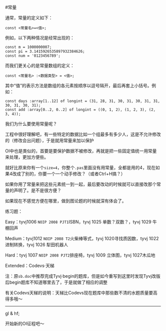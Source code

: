 #常量

通常，常量的定义如下：

```
const <常量名>=<值>;
```

例如，以下两种情况是经常出现的：

```
const m = 1000000007;
const pi = 3.1415926535897932384626;
const num = '0123456789';
```

而我们更关心的是常量数组的定义：

```
const <常量名> :<数据类型> = <值>;
```

其中“值”的表示方法是数组的各元素按顺序以逗号隔开，最后再套上小括号。例如：

```delphi
const days :array[1..12] of longint = (31, 28, 31, 30, 31, 30, 31, 31, 30, 31, 30, 31);
const add :array[0..2, 0..2] of longint = ((0, 1, 2), (1, 2, 3), (2, 3, 4));
```

我们为什么要使用常量呢？

工程中很好理解吧，有一些特定的数据比如一个组最多有多少人，这是不允许修改的（修改会出问题），于是就用常量来加以保护

OI中也是类似的，首要是要保护数据不被修改，再就是把一些固定值统一用常量来处理，更加方便些。

就好比原来你有一个`size=4`，你整个`.pas`里面没有用常量，全都是用的4，现在如果4改成了别的，你要一个一个动手修改？（或者Ctrl+H搞？）

如果你用了常量来把这些元素统一到一起，最后要改动的时候就可以直接改那个常量的声明了。是不是很方便？

如果现在不感觉方便在哪里，做到图论题的时候就深有体会了。

练习题：

Easy：tyvj1006 `NOIP 2008 PJT1`ISBN，tyvj 1025 单数？双数？，tyvj 1029 牛棚回声

Medium：tyvj1012 `NOIP 2008 T2`火柴棒等式，tyvj 1020寻找质因数，tyvj 1022 进制转换，tyvj 1026 犁田机器人

Hard：tyvj 1007 `NOIP 2008 PJT2`排座椅，tyvj 1009 立体图，tyvj 1027木瓜地

Extended：Codevs·天梯

注：原`sb.doc`中推荐完成Tyvj·begin的题库，但是如今重写到这里时发现Tyvj改版后begin题库不知道哪里去了，于是就做了相应的调整

有关Codevs天梯的说明：天梯比Codevs现在题库中那些数不清的水题质量要高得多哦～

---------

gl & hf;

开始新的OI征程吧～
